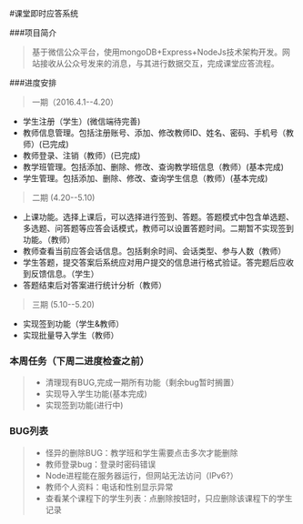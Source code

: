 #课堂即时应答系统

###项目简介
> 基于微信公众平台，使用mongoDB+Express+NodeJs技术架构开发。网站接收从公众号发来的消息，与其进行数据交互，完成课堂应答流程。

###进度安排
> 一期（2016.4.1--4.20）
* 学生注册（学生）(微信端待完善)
* 教师信息管理。包括注册账号、添加、修改教师ID、姓名、密码、手机号（教师）(已完成)
* 教师登录、注销（教师）(已完成)
* 教学班管理。包括添加、删除、修改、查询教学班信息（教师）(基本完成)
* 学生管理。包括添加、删除、修改、查询学生信息（教师）(基本完成)

> 二期 (4.20--5.10)
* 上课功能。选择上课后，可以选择进行签到、答题。答题模式中包含单选题、多选题、问答题等应答会话模式，教师可以设置答题时间。二期暂不实现签到功能。（教师）
* 教师查看当前应答会话信息。包括剩余时间、会话类型、参与人数（教师）
* 学生答题，提交答案后系统应对用户提交的信息进行格式验证。答完题后应收到反馈信息。（学生）
* 答题结束后对答案进行统计分析（教师）

> 三期 (5.10--5.20)
* 实现签到功能（学生&教师）
* 实现批量导入学生（教师）

### 本周任务（下周二进度检查之前）
> * 清理现有BUG,完成一期所有功能（剩余bug暂时搁置）
> * 实现导入学生功能(基本完成)
> * 实现签到功能(进行中)

### BUG列表
> * 怪异的删除BUG：教学班和学生需要点击多次才能删除
> * 教师登录bug：登录时密码错误
> * Node进程能在服务器运行，但网站无法访问（IPv6?）
> * 教师个人资料：电话和性别显示异常
> * 查看某个课程下的学生列表：点删除按钮时，只应删除该课程下的学生记录

